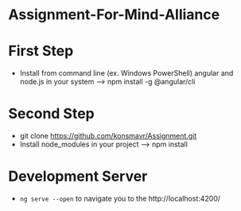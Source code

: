 # Assignment-For-Mind-Alliance

# First Step 

- Install from command line (ex. Windows PowerShell) angular and node.js in your system --> npm install -g @angular/cli 
 

# Second Step
- git clone https://github.com/konsmavr/Assignment.git
- Install node_modules in your project --> npm install


# Development Server 
- `ng serve --open` to navigate you to the http://localhost:4200/

